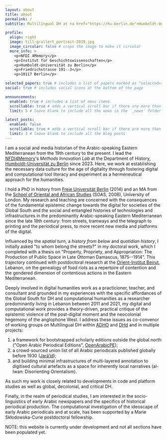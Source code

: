 ```yaml
---
layout: about
title: about
permalink: /
subtitle: Multilingual DH at <a href="https://hu-berlin.de">Humboldt-Universität zu Berlin</a>

profile:
  align: right
  image: till-grallert_portrait-2019.jpg
  image_circular: false # crops the image to make it circular
  more_info: >
    <p>NFDI 4Memory</p>
    <p>Institut für Geschichtswissenschaften</p>
    <p>Humboldt-Universität zu Berlin</p>
    <p>Friedrichstrasse 191--3</p>
    <p>10117 Berlin</p>

selected_papers: true # includes a list of papers marked as "selected={true}"
social: true # includes social icons at the bottom of the page

announcements:
  enabled: true # includes a list of news items
  scrollable: true # adds a vertical scroll bar if there are more than 3 news items
  limit: 5 # leave blank to include all the news in the `_news` folder

latest_posts:
  enabled: false
  scrollable: true # adds a vertical scroll bar if there are more than 3 new posts items
  limit: 3 # leave blank to include all the blog posts
---
```


I am a social and media historian of the Arabic-speaking Eastern Mediterranean from the 19th century to the present. I lead the [NFDI4Memory](https://www.4memory.de)'s *Methods Innovation Lab* at the Department of History, [Humboldt-Universität zu Berlin](https://hu-berlin.de) since 2023. Here, we work at establishing the necessary data culture for the age of digitality through fostering digital and computational tool literacy and experiment as a hermeneutical approach for the humanities.

I hold a PhD in history from [Freie Universität Berlin](https://www.bgsmcs.fu-berlin.de/) (2014) and an MA from the [School of Oriental and African Studies](http://soas.ac.uk) (SOAS, 2008), University of London.  My research and teaching are concerned with the consequences of the fundamental epistemic change towards the digital for societies of the Global South and the social and entangled histories of technologies and infrastructures in the predominantly Arabic-speaking Eastern Mediterranean since the late 18th century: from streets, tramways and the telegraph to printing and the periodical press, to more recent new media and platforms of the digital. 

Influenced by the *spatial turn*, a *history from below* and *quotidian history*, I initially asked "to whom belong the streets?" in my doctoral work, which I completed with a thesis on "Property, Propriety, and Appropriation: The Production of Public Space in Late Ottoman Damascus, 1875--1914". This trajectory continued with postdoctoral research at the [Orient-Institut Beirut](https://www.orient-institut.org/), Lebanon, on the genealogy of food riots as a repertoire of contention and the gendered dimension of contentious actions in the Eastern Mediterranean. 

Deeply involved in digital humanities work as a practicioner, teacher, and consultant and grounded in my experiences with the specific affordances of the Global South for DH and computational humanities as a researcher predominantly living in Lebanon between 2011 and 2021, my digital and computational work provides a theory-driven, practical critique of the epistemic violence of the post-digital moment and the neocolonial hegemony of the anglophone West. I address these issues as co-convenor of working groups on Multilingual DH within [ADHO]() and [DHd](https://www.multilingualdh.de/) and in multiple projects:

1. a framework for bootstrapped scholarly editions outside the global north ("Open Arabic Periodical Editions", [OpenArabicPE](https://openarabicpe.github.io/)); 
2. a crowd-sourced union list of all Arabic periodicals published globally before 1930 ([Jarāʾid](https://projectjaraid.github.io/)); 
3. and building minimal infrastructures of multi-layered annotation to digitised cultural artefacts as a space for inherently local narratives (al-Iwan: Disorienting Orientalism). 

As such my work is closely related to developments in code and platform studies as well as global, decolonial, and critical DH. 

Finally, in the realm of periodical studies, I am interested in the socio-linguistics of early Arabic newspapers and the specifics of historical periodical production. The computational investigation of the ideoscape of early Arabic periodicals and at scale, has been supported by a Marie Skłodowska-Curie postdoctoral fellowship.

NOTE: this website is currently under development and not all sections have been populated yet.